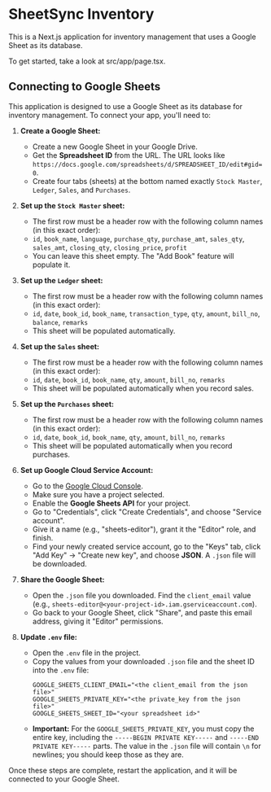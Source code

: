 # SheetSync Inventory

This is a Next.js application for inventory management that uses a Google Sheet as its database.

To get started, take a look at src/app/page.tsx.

## Connecting to Google Sheets

This application is designed to use a Google Sheet as its database for inventory management. To connect your app, you'll need to:

1.  **Create a Google Sheet:**
    *   Create a new Google Sheet in your Google Drive.
    *   Get the **Spreadsheet ID** from the URL. The URL looks like `https://docs.google.com/spreadsheets/d/SPREADSHEET_ID/edit#gid=0`.
    *   Create four tabs (sheets) at the bottom named exactly `Stock Master`, `Ledger`, `Sales`, and `Purchases`.

2.  **Set up the `Stock Master` sheet:**
    *   The first row must be a header row with the following column names (in this exact order):
    *   `id`, `book_name`, `language`, `purchase_qty`, `purchase_amt`, `sales_qty`, `sales_amt`, `closing_qty`, `closing_price`, `profit`
    *   You can leave this sheet empty. The "Add Book" feature will populate it.

3.  **Set up the `Ledger` sheet:**
    *   The first row must be a header row with the following column names (in this exact order):
    *   `id`, `date`, `book_id`, `book_name`, `transaction_type`, `qty`, `amount`, `bill_no`, `balance`, `remarks`
    *   This sheet will be populated automatically.

4.  **Set up the `Sales` sheet:**
    *   The first row must be a header row with the following column names (in this exact order):
    *   `id`, `date`, `book_id`, `book_name`, `qty`, `amount`, `bill_no`, `remarks`
    *   This sheet will be populated automatically when you record sales.

5.  **Set up the `Purchases` sheet:**
    *   The first row must be a header row with the following column names (in this exact order):
    *   `id`, `date`, `book_id`, `book_name`, `qty`, `amount`, `bill_no`, `remarks`
    *   This sheet will be populated automatically when you record purchases.

6.  **Set up Google Cloud Service Account:**
    *   Go to the [Google Cloud Console](https://console.cloud.google.com/).
    *   Make sure you have a project selected.
    *   Enable the **Google Sheets API** for your project.
    *   Go to "Credentials", click "Create Credentials", and choose "Service account".
    *   Give it a name (e.g., "sheets-editor"), grant it the "Editor" role, and finish.
    *   Find your newly created service account, go to the "Keys" tab, click "Add Key" -> "Create new key", and choose **JSON**. A `.json` file will be downloaded.

7.  **Share the Google Sheet:**
    *   Open the `.json` file you downloaded. Find the `client_email` value (e.g., `sheets-editor@<your-project-id>.iam.gserviceaccount.com`).
    *   Go back to your Google Sheet, click "Share", and paste this email address, giving it "Editor" permissions.

8.  **Update `.env` file:**
    *   Open the `.env` file in the project.
    *   Copy the values from your downloaded `.json` file and the sheet ID into the `.env` file:
        ```
        GOOGLE_SHEETS_CLIENT_EMAIL="<the client_email from the json file>"
        GOOGLE_SHEETS_PRIVATE_KEY="<the private_key from the json file>"
        GOOGLE_SHEETS_SHEET_ID="<your spreadsheet id>"
        ```
    *   **Important:** For the `GOOGLE_SHEETS_PRIVATE_KEY`, you must copy the entire key, including the `-----BEGIN PRIVATE KEY-----` and `-----END PRIVATE KEY-----` parts. The value in the `.json` file will contain `\n` for newlines; you should keep those as they are.

Once these steps are complete, restart the application, and it will be connected to your Google Sheet.
